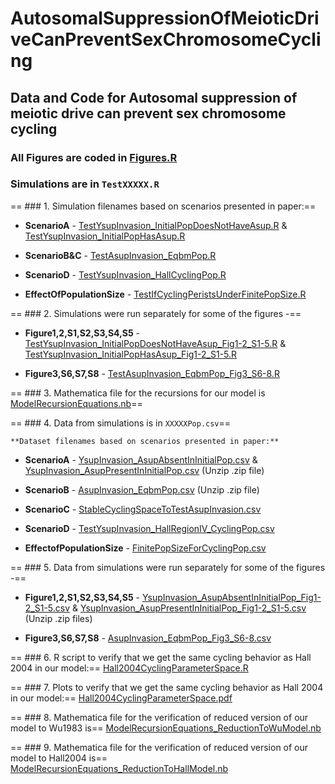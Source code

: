 # AutosomalSuppressionOfMeioticDriveCanPreventSexChromosomeCycling

## **Data and Code for Autosomal suppression of meiotic drive can prevent sex chromosome cycling**

### All Figures are coded in [Figures.R](https://github.com/anjaligupta1210/AutosomalSuppressionOfMeioticDriveCanPreventSexChromosomeCycling/blob/main/Figures.R)


### Simulations are in ``TestXXXXX.R``






== ### 1. Simulation filenames based on scenarios presented in paper:==

- **ScenarioA** - [TestYsupInvasion_InitialPopDoesNotHaveAsup.R](https://github.com/anjaligupta1210/AutosomalSuppressionOfMeioticDriveCanPreventSexChromosomeCycling/blob/main/TestYsupInvasion_InitialPopDoesNotHaveAsup.R) & [TestYsupInvasion_InitialPopHasAsup.R](https://github.com/anjaligupta1210/AutosomalSuppressionOfMeioticDriveCanPreventSexChromosomeCycling/blob/main/TestYsupInvasion_InitialPopHasAsup.R)

- **ScenarioB&C** - [TestAsupInvasion_EqbmPop.R](https://github.com/anjaligupta1210/AutosomalSuppressionOfMeioticDriveCanPreventSexChromosomeCycling/blob/main/TestAsupInvasion_EqbmPop.R)

- **ScenarioD** - [TestYsupInvasion_HallCyclingPop.R](https://github.com/anjaligupta1210/AutosomalSuppressionOfMeioticDriveCanPreventSexChromosomeCycling/blob/main/TestYsupInvasion_HallCyclingPop.R)

- **EffectOfPopulationSize** - [TestIfCyclingPeristsUnderFinitePopSize.R](https://github.com/anjaligupta1210/AutosomalSuppressionOfMeioticDriveCanPreventSexChromosomeCycling/blob/main/TestIfCyclingPeristsUnderFinitePopSize.R)







== ### 2. Simulations were run separately for some of the figures -==

- **Figure1,2,S1,S2,S3,S4,S5** - [TestYsupInvasion_InitialPopDoesNotHaveAsup_Fig1-2_S1-5.R](https://github.com/anjaligupta1210/AutosomalSuppressionOfMeioticDriveCanPreventSexChromosomeCycling/blob/main/TestYsupInvasion_InitialPopDoesNotHaveAsup_Fig1-2_S1-5.R) & [TestYsupInvasion_InitialPopHasAsup_Fig1-2_S1-5.R](https://github.com/anjaligupta1210/AutosomalSuppressionOfMeioticDriveCanPreventSexChromosomeCycling/blob/main/TestYsupInvasion_InitialPopHasAsup_Fig1-2_S1-5.R)

- **Figure3,S6,S7,S8** - [TestAsupInvasion_EqbmPop_Fig3_S6-8.R](https://github.com/anjaligupta1210/AutosomalSuppressionOfMeioticDriveCanPreventSexChromosomeCycling/blob/main/TestAsupInvasion_EqbmPop_Fig3_S6-8.R)








== ### 3. Mathematica file for the recursions for our model is [ModelRecursionEquations.nb](https://github.com/anjaligupta1210/AutosomalSuppressionOfMeioticDriveCanPreventSexChromosomeCycling/blob/main/ModelRecursionEquations.nb)==




== ### 4. Data from simulations is in ``XXXXXPop.csv``==

	**Dataset filenames based on scenarios presented in paper:**

- **ScenarioA** - [YsupInvasion_AsupAbsentInInitialPop.csv](https://github.com/anjaligupta1210/AutosomalSuppressionOfMeioticDriveCanPreventSexChromosomeCycling/blob/main/YsupInvasion_AsupAbsentInInitialPop.csv) & [YsupInvasion_AsupPresentInInitialPop.csv](https://github.com/anjaligupta1210/AutosomalSuppressionOfMeioticDriveCanPreventSexChromosomeCycling/blob/main/YsupInvasion_AsupPresentInInitialPop.csv.zip) (Unzip .zip file)

- **ScenarioB** - [AsupInvasion_EqbmPop.csv](https://github.com/anjaligupta1210/AutosomalSuppressionOfMeioticDriveCanPreventSexChromosomeCycling/blob/main/AsupInvasion_EqbmPop.csv.zip) (Unzip .zip file)

- **ScenarioC** - [StableCyclingSpaceToTestAsupInvasion.csv](https://github.com/anjaligupta1210/AutosomalSuppressionOfMeioticDriveCanPreventSexChromosomeCycling/blob/main/StableCyclingSpaceToTestAsupInvasion.csv)

- **ScenarioD** - [TestYsupInvasion_HallRegionIV_CyclingPop.csv](https://github.com/anjaligupta1210/AutosomalSuppressionOfMeioticDriveCanPreventSexChromosomeCycling/blob/main/TestYsupInvasion_HallRegionIV_CyclingPop.csv)

- **EffectofPopulationSize** - [FinitePopSizeForCyclingPop.csv](https://github.com/anjaligupta1210/AutosomalSuppressionOfMeioticDriveCanPreventSexChromosomeCycling/blob/main/FinitePopSizeForCyclingPop.csv)



== ### 5. Data from simulations were run separately for some of the figures -==

- **Figure1,2,S1,S2,S3,S4,S5** - [YsupInvasion_AsupAbsentInInitialPop_Fig1-2_S1-5.csv](https://github.com/anjaligupta1210/AutosomalSuppressionOfMeioticDriveCanPreventSexChromosomeCycling/blob/main/YsupInvasion_AsupAbsentInInitialPop_Fig1-2_S1-5.csv.zip) & [YsupInvasion_AsupPresentInInitialPop_Fig1-2_S1-5.csv](https://github.com/anjaligupta1210/AutosomalSuppressionOfMeioticDriveCanPreventSexChromosomeCycling/blob/main/YsupInvasion_AsupPresentInInitialPop_Fig1-2_S1-5.csv.zip) (Unzip .zip files)

- **Figure3,S6,S7,S8** - [AsupInvasion_EqbmPop_Fig3_S6-8.csv](https://github.com/anjaligupta1210/AutosomalSuppressionOfMeioticDriveCanPreventSexChromosomeCycling/blob/main/AsupInvasion_EqbmPop_Fig3_S6-8.csv)



== ### 6. R script to verify that we get the same cycling behavior as Hall 2004 in our model:== [Hall2004CyclingParameterSpace.R](https://github.com/anjaligupta1210/AutosomalSuppressionOfMeioticDriveCanPreventSexChromosomeCycling/blob/main/Hall2004CyclingParameterSpace.R)



== ### 7. Plots to verify that we get the same cycling behavior as Hall 2004 in our model:== [Hall2004CyclingParameterSpace.pdf](https://github.com/anjaligupta1210/AutosomalSuppressionOfMeioticDriveCanPreventSexChromosomeCycling/blob/main/Hall2004CyclingParameterSpace.pdf)



== ### 8. Mathematica file for the verification of reduced version of our model to Wu1983 is== [ModelRecursionEquations_ReductionToWuModel.nb](https://github.com/anjaligupta1210/AutosomalSuppressionOfMeioticDriveCanPreventSexChromosomeCycling/blob/main/ModelRecursionEquations_ReductionToWuModel.nb)


== ### 9. Mathematica file for the verification of reduced version of our model to Hall2004 is== [ModelRecursionEquations_ReductionToHallModel.nb](https://github.com/anjaligupta1210/AutosomalSuppressionOfMeioticDriveCanPreventSexChromosomeCycling/blob/main/ModelRecursionEquations_ReductionToHallModel.nb)
